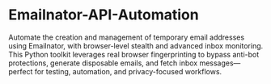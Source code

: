 # Emailnator-API-Automation
Automate the creation and management of temporary email addresses using Emailnator, with browser-level stealth and advanced inbox monitoring. This Python toolkit leverages real browser fingerprinting to bypass anti-bot protections, generate disposable emails, and fetch inbox messages—perfect for testing, automation, and privacy-focused workflows.
